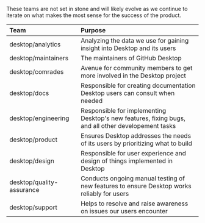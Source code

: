 These teams are not set in stone and will likely evolve as we continue to iterate on what makes the most sense for the success of the product.

| Team | Purpose |
|:--|:--|
| desktop/analytics | Analyzing the data we use for gaining insight into Desktop and its users |
| desktop/maintainers | The maintainers of GitHub Desktop |
| desktop/comrades | Avenue for community members to get more involved in the Desktop project |
| desktop/docs | Responsible for creating documentation Desktop users can consult when needed |
| desktop/engineering | Responsible for implementing Desktop's new features, fixing bugs, and all other developement tasks |
| desktop/product | Ensures Desktop addresses the needs of its users by prioritizing what to build |
| desktop/design | Responsible for user experience and design of things implemented in Desktop |
| desktop/quality-assurance | Conducts ongoing manual testing of new features to ensure Desktop works reliably for users |
| desktop/support | Helps to resolve and raise awareness on issues our users encounter |
